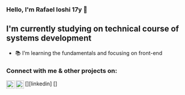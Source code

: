 ### Hello, I'm Rafael Ioshi 17y 👋

## I'm currently studying on technical course of systems development

-   📚 I’m learning the fundamentals and focusing on front-end

### Connect with me & other projects on:

[<img align="left" alt="Rafoshi's Linkedin " width="22px" src="https://cdn.jsdelivr.net/npm/simple-icons@v3/icons/linkedin.svg" />][linkedin] [<img align="left" alt="Rafoshi's Codepen " width="22px" src="https://image.flaticon.com/icons/svg/2111/2111351.svg" />]

